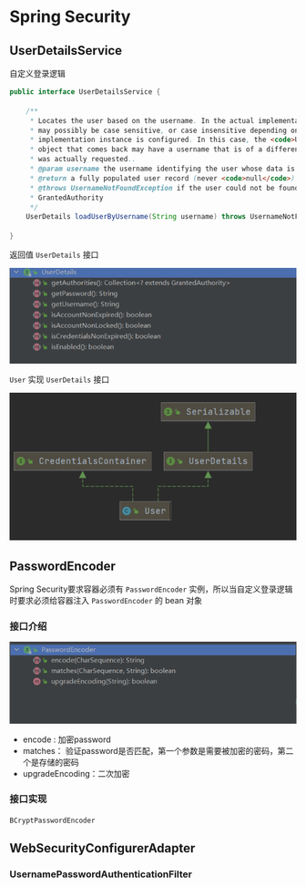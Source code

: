 # Spring Security



## UserDetailsService

自定义登录逻辑

```java
public interface UserDetailsService {

	/**
	 * Locates the user based on the username. In the actual implementation, the search
	 * may possibly be case sensitive, or case insensitive depending on how the
	 * implementation instance is configured. In this case, the <code>UserDetails</code>
	 * object that comes back may have a username that is of a different case than what
	 * was actually requested..
	 * @param username the username identifying the user whose data is required.
	 * @return a fully populated user record (never <code>null</code>)
	 * @throws UsernameNotFoundException if the user could not be found or the user has no
	 * GrantedAuthority
	 */
	UserDetails loadUserByUsername(String username) throws UsernameNotFoundException;

}
```

返回值 `UserDetails` 接口

![image-20210326224259116](Spring-Security.assets/image-20210326224259116.png)

`User` 实现 `UserDetails` 接口

![image-20210326224503165](Spring-Security.assets/image-20210326224503165.png)





## PasswordEncoder

Spring Security要求容器必须有 `PasswordEncoder` 实例，所以当自定义登录逻辑时要求必须给容器注入 `PasswordEncoder` 的 bean 对象



### 接口介绍



![image-20210326224627382](Spring-Security.assets/image-20210326224627382.png)

 

- encode :  加密password
- matches： 验证password是否匹配，第一个参数是需要被加密的密码，第二个是存储的密码
- upgradeEncoding：二次加密



### 接口实现

`BCryptPasswordEncoder`





## WebSecurityConfigurerAdapter





### UsernamePasswordAuthenticationFilter





```

```

